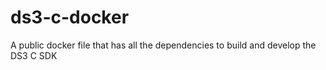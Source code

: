# ds3-c-docker
A public docker file that has all the dependencies to build and develop the DS3 C SDK
